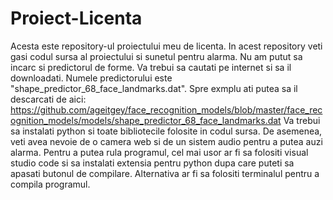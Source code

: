 # Proiect-Licenta
Acesta este repository-ul proiectului meu de licenta.
In acest repository veti gasi codul sursa al proiectului si sunetul pentru alarma. Nu am putut sa incarc si predictorul de forme. Va trebui sa cautati pe internet si sa il downloadati. Numele predictorului este "shape_predictor_68_face_landmarks.dat". Spre exmplu ati putea sa il descarcati de aici: https://github.com/ageitgey/face_recognition_models/blob/master/face_recognition_models/models/shape_predictor_68_face_landmarks.dat
Va trebui sa instalati python si toate bibliotecile folosite in codul sursa. De asemenea, veti avea nevoie de o camera web si de un sistem audio pentru a putea auzi alarma.
Pentru a putea rula programul, cel mai usor ar fi sa folositi visual studio code si sa instalati extensia pentru python dupa care puteti sa apasati butonul de compilare. Alternativa ar fi sa folositi terminalul pentru a compila programul. 
